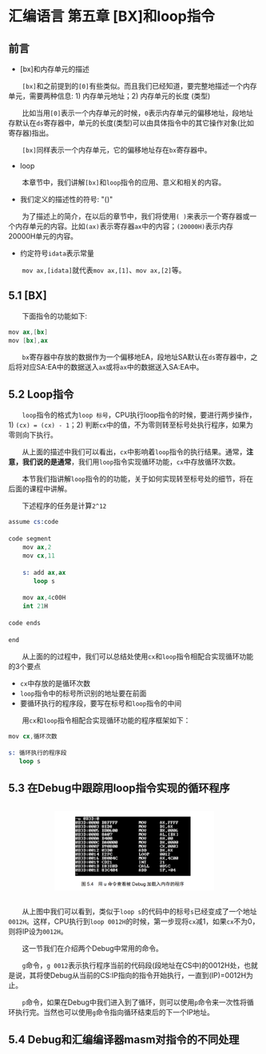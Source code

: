 # 汇编语言 第五章 [BX]和loop指令

## 前言

- [bx]和内存单元的描述

&nbsp;&nbsp;&nbsp;&nbsp;&nbsp;&nbsp;&nbsp;`[bx]`和之前提到的`[0]`有些类似。而且我们已经知道，要完整地描述一个内存单元，需要两种信息: 1) 内存单元地址；2) 内存单元的长度 (类型)

&nbsp;&nbsp;&nbsp;&nbsp;&nbsp;&nbsp;&nbsp;比如当用`[0]`表示一个内存单元的时候，`0`表示内存单元的偏移地址，段地址存默认在`ds`寄存器中，单元的长度(类型)可以由具体指令中的其它操作对象(比如寄存器)指出。

&nbsp;&nbsp;&nbsp;&nbsp;&nbsp;&nbsp;&nbsp;`[bx]`同样表示一个内存单元，它的偏移地址存在`bx`寄存器中。

- loop

&nbsp;&nbsp;&nbsp;&nbsp;&nbsp;&nbsp;&nbsp;本章节中，我们讲解`[bx]`和`loop`指令的应用、意义和相关的内容。

- 我们定义的描述性的符号: "()"

&nbsp;&nbsp;&nbsp;&nbsp;&nbsp;&nbsp;&nbsp;为了描述上的简介，在以后的章节中，我们将使用`( )`来表示一个寄存器或一个内存单元的内容。比如`(ax)`表示寄存器`ax`中的内容；`(20000H)`表示内存20000H单元的内容。

- 约定符号`idata`表示常量

&nbsp;&nbsp;&nbsp;&nbsp;&nbsp;&nbsp;&nbsp;`mov ax,[idata]`就代表`mov ax,[1]`、`mov ax,[2]`等。


## 5.1 [BX]

&nbsp;&nbsp;&nbsp;&nbsp;&nbsp;&nbsp;&nbsp;下面指令的功能如下:

```s
mov ax,[bx]
mov [bx],ax
```

&nbsp;&nbsp;&nbsp;&nbsp;&nbsp;&nbsp;&nbsp;`bx`寄存器中存放的数据作为一个偏移地EA，段地址SA默认在`ds`寄存器中，之后将对应SA:EA中的数据送入`ax`或将`ax`中的数据送入SA:EA中。


## 5.2 Loop指令

&nbsp;&nbsp;&nbsp;&nbsp;&nbsp;&nbsp;&nbsp;`loop`指令的格式为`loop 标号`，CPU执行loop指令的时候，要进行两步操作，1) `(cx) = (cx) - 1`；2) 判断`cx`中的值，不为零则转至标号处执行程序，如果为零则向下执行。

&nbsp;&nbsp;&nbsp;&nbsp;&nbsp;&nbsp;&nbsp;从上面的描述中我们可以看出，`cx`中影响着`loop`指令的执行结果。通常，**注意，我们说的是通常**，我们用`loop`指令实现循环功能，`cx`中存放循环次数。

&nbsp;&nbsp;&nbsp;&nbsp;&nbsp;&nbsp;&nbsp;本节我们指讲解`loop`指令的的功能，关于如何实现转至标号处的细节，将在后面的课程中讲解。

&nbsp;&nbsp;&nbsp;&nbsp;&nbsp;&nbsp;&nbsp;下述程序的任务是计算`2^12`

```s
assume cs:code

code segment
    mov ax,2
    mov cx,11

    s: add ax,ax
       loop s

    mov ax,4c00H
    int 21H

code ends

end
```

&nbsp;&nbsp;&nbsp;&nbsp;&nbsp;&nbsp;&nbsp;从上面的的过程中，我们可以总结处使用`cx`和`loop`指令相配合实现循环功能的3个要点

- `cx`中存放的是循环次数
- `loop`指令中的标号所识别的地址要在前面
- 要循环执行的程序段，要写在标号和`loop`指令的中间

&nbsp;&nbsp;&nbsp;&nbsp;&nbsp;&nbsp;&nbsp;用`cx`和`loop`指令相配合实现循环功能的程序框架如下：

```s
mov cx,循环次数

s: 循环执行的程序段
   loop s
```

## 5.3 在Debug中跟踪用loop指令实现的循环程序

<div class="separator" style="clear: both;"><a href="https://raw.githubusercontent.com/lidongze0629/blog/main/images/assembly-language-5.1.png" style="display: block; padding: 1em 0px; text-align: center;"><img alt="" border="0" data-original-height="1202" data-original-width="1726" src="https://raw.githubusercontent.com/lidongze0629/blog/main/images/assembly-language-5.1.png" width="320" /></a></div>

&nbsp;&nbsp;&nbsp;&nbsp;&nbsp;&nbsp;&nbsp;从上图中我们可以看到，类似于`loop s`的代码中的标号`s`已经变成了一个地址`0012H`。这样，CPU执行到`loop 0012H`的时候，第一步现将`cx`减1，如果`cx`不为0，则将IP设为`0012H`。

&nbsp;&nbsp;&nbsp;&nbsp;&nbsp;&nbsp;&nbsp;这一节我们在介绍两个Debug中常用的命令。

&nbsp;&nbsp;&nbsp;&nbsp;&nbsp;&nbsp;&nbsp;`g`命令，`g 0012`表示执行程序当前的代码段(段地址在CS中)的0012H处，也就是说，其将使Debug从当前的CS:IP指向的指令开始执行，一直到(IP)=0012H为止。

&nbsp;&nbsp;&nbsp;&nbsp;&nbsp;&nbsp;&nbsp;`p`命令，如果在Debug中我们进入到了循环，则可以使用`p`命令来一次性将循环执行完。当然也可以使用`g`命令指向循环结束后的下一个IP地址。


## 5.4 Debug和汇编编译器masm对指令的不同处理

